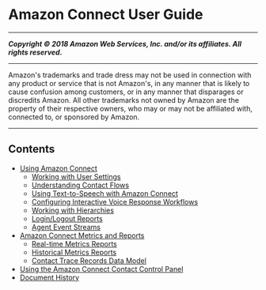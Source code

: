# Amazon Connect User Guide

-----
*****Copyright &copy; 2018 Amazon Web Services, Inc. and/or its affiliates. All rights reserved.*****

-----
Amazon's trademarks and trade dress may not be used in 
     connection with any product or service that is not Amazon's, 
     in any manner that is likely to cause confusion among customers, 
     or in any manner that disparages or discredits Amazon. All other 
     trademarks not owned by Amazon are the property of their respective
     owners, who may or may not be affiliated with, connected to, or 
     sponsored by Amazon.

-----
## Contents
+ [Using Amazon Connect](using-amazon-connect.md)
   + [Working with User Settings](users.md)
   + [Understanding Contact Flows](contactflow.md)
   + [Using Text-to-Speech with Amazon Connect](text-to-speech.md)
   + [Configuring Interactive Voice Response Workflows](routing.md)
   + [Working with Hierarchies](contact-management.md)
   + [Login/Logout Reports](loginlogout-report.md)
   + [Agent Event Streams](agent-event-streams.md)
+ [Amazon Connect Metrics and Reports](connect-metrics.md)
   + [Real-time Metrics Reports](real-time-metrics-reports.md)
   + [Historical Metrics Reports](historical-metrics.md)
   + [Contact Trace Records Data Model](ctr-data-model.md)
+ [Using the Amazon Connect Contact Control Panel](agentconsole-guide.md)
+ [Document History](doc-history.md)